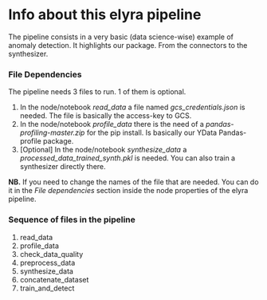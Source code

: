 # Info about this elyra pipeline
The pipeline consists in a very basic (data science-wise) example of anomaly detection. It highlights our package. From the connectors to the synthesizer. 

### File Dependencies
The pipeline needs 3 files to run. 1 of them is optional.

1. In the node/notebook _read_data_ a file named _gcs_credentials.json_ is needed. The file is basically the access-key to GCS. 
2. In the node/notebook _profile_data_  there is the need of a _pandas-profiling-master.zip_ for the pip install. Is basically our YData Pandas-profile package. 
3. [Optional] In the node/notebook _synthesize_data_ a _processed_data_trained_synth.pkl_ is needed. You can also train a synthesizer directly there.  

**NB.** If you need to change the names of the file that are needed. You can do it in the _File dependencies_ section inside the node properties of the elyra pipeline. 

### Sequence of files in the pipeline
 
1. read_data
2. profile_data
3. check_data_quality
4. preprocess_data
5. synthesize_data
6. concatenate_dataset
7. train_and_detect
